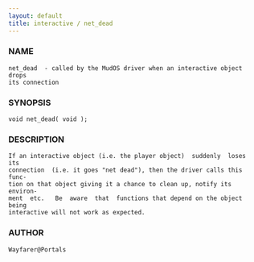 ```yaml
---
layout: default
title: interactive / net_dead
---
```


### NAME

    net_dead  - called by the MudOS driver when an interactive object drops
    its connection


### SYNOPSIS

    void net_dead( void );


### DESCRIPTION

    If an interactive object (i.e. the player object)  suddenly  loses  its
    connection  (i.e. it goes "net dead"), then the driver calls this func‐
    tion on that object giving it a chance to clean up, notify its environ‐
    ment  etc.   Be  aware  that  functions that depend on the object being
    interactive will not work as expected.


### AUTHOR

    Wayfarer@Portals

